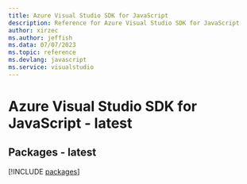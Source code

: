```yaml
---
title: Azure Visual Studio SDK for JavaScript
description: Reference for Azure Visual Studio SDK for JavaScript
author: xirzec
ms.author: jeffish
ms.data: 07/07/2023
ms.topic: reference
ms.devlang: javascript
ms.service: visualstudio
---
```

# Azure Visual Studio SDK for JavaScript - latest
## Packages - latest
[!INCLUDE [packages](visual-studio-index.md)]